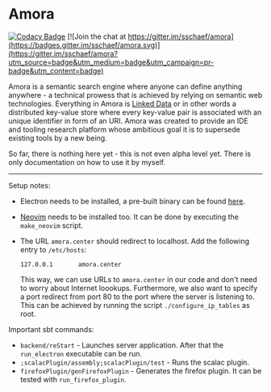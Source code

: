 # Amora

[![Codacy Badge](https://api.codacy.com/project/badge/Grade/3e318e6272634762a7d3de5138c690ef)](https://www.codacy.com/app/mail_2843/amora?utm_source=github.com&utm_medium=referral&utm_content=sschaef/amora&utm_campaign=badger)
[![Join the chat at https://gitter.im/sschaef/amora](https://badges.gitter.im/sschaef/amora.svg)](https://gitter.im/sschaef/amora?utm_source=badge&utm_medium=badge&utm_campaign=pr-badge&utm_content=badge)

Amora is a semantic search engine where anyone can define anything anywhere - a technical prowess that is achieved by relying on semantic web technologies. Everything in Amora is [Linked Data](https://en.wikipedia.org/wiki/Linked_data) or in other words a distributed key-value store where every key-value pair is associated with an unique identifier in form of an URI. Amora was created to provide an IDE and tooling research platform whose ambitious goal it is to supersede existing tools by a new being.

So far, there is nothing here yet - this is not even alpha level yet. There is only documentation on how to use it by myself.

---

Setup notes:

- Electron needs to be installed, a pre-built binary can be found [here](https://github.com/atom/electron/releases).

- [Neovim](https://github.com/neovim/neovim) needs to be installed too. It can be done by executing the `make_neovim` script.

- The URL `amora.center` should redirect to localhost. Add the following entry to `/etc/hosts`:

  ```
  127.0.0.1       amora.center
  ```

  This way, we can use URLs to `amora.center` in our code and don't need to worry about Internet loookups. Furthermore, we also want to specify a port redirect from port 80 to the port where the server is listening to. This can be achieved by running the script `./configure_ip_tables` as root.

Important sbt commands:

- `backend/reStart` - Launches server application. After that the `run_electron` executable can be run.
- `;scalacPlugin/assembly;scalacPlugin/test` - Runs the scalac plugin.
- `firefoxPlugin/genFirefoxPlugin` - Generates the firefox plugin. It can be tested with `run_firefox_plugin`.


